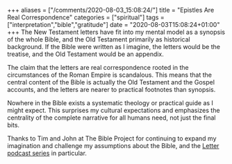 +++
aliases = ["/comments/2020-08-03_15:08:24/"]
title = "Epistles Are Real Correspondence"
categories = ["spiritual"]
tags = ["interpretation","bible","gratitude"]
date = "2020-08-03T15:08:24+01:00"
+++
The New Testament letters have fit into my mental model as a synopsis of the whole Bible, and the Old Testament primarily as historical background. If the Bible were written as I imagine, the letters would be the treatise, and the Old Testament would be an appendix.

The claim that the letters are real correspondence rooted in the circumstances of the Roman Empire is scandalous. This means that the central content of the Bible is actually the Old Testament and the Gospel accounts, and the letters are nearer to practical footnotes than synopsis.

Nowhere in the Bible exists a systematic theology or practical guide as I might expect. This surprises my cultural expectations and emphasizes the centrality of the complete narrative for all humans need, not just the final bits.

Thanks to Tim and John at The Bible Project for continuing to expand my imagination and challenge my assumptions about the Bible, and the [Letter podcast series](https://bibleproject.com/videos/new-testament-letters-epistles-historical-context/) in particular.
